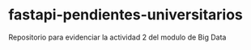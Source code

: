 # fastapi-pendientes-universitarios
Repositorio para evidenciar la actividad 2 del modulo de Big Data 
